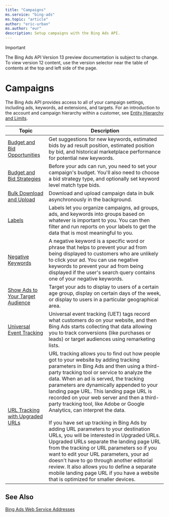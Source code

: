 ```yaml
---
title: "Campaigns"
ms.service: "bing-ads"
ms.topic: "article"
author: "eric-urban"
ms.author: "eur"
description: Setup campaigns with the Bing Ads API.
---
```

> [!IMPORTANT]
> The Bing Ads API Version 13 preview documentation is subject to change. To view version 12 content, use the version selector near the table of contents at the top and left side of the page.

# Campaigns
The Bing Ads API provides access to all of your campaign settings, including ads, keywords, ad extensions, and targets. For an introduction to the account and campaign hierarchy within a customer, see [Entity Hierarchy and Limits](entity-hierarchy-limits.md).

|Topic|Description|
|---------|---------------|
|[Budget and Bid Opportunities](budget-bid-opportunities.md)|Get suggestions for new keywords, estimated bids by ad result position, estimated position by bid, and historical marketplace performance for potential new keywords.|
|[Budget and Bid Strategies](budget-bid-strategies.md)|Before your ads can run, you need to set your campaign's budget. You'll also need to choose a bid strategy type, and optionally set keyword level match type bids. |
|[Bulk Download and Upload](bulk-download-upload.md)|Download and upload campaign data in bulk asynchronously in the background.|
|[Labels](labels.md)|Labels let you organize campaigns, ad groups, ads, and keywords into groups based on whatever is important to you. You can then filter and run reports on your labels to get the data that is most meaningful to you.|
|[Negative Keywords](negative-keywords.md)|A negative keyword is a specific word or phrase that helps to prevent your ad from being displayed to customers who are unlikely to click your ad. You can use negative keywords to prevent your ad from being displayed if the user's search query contains one of your negative keywords.|
|[Show Ads to Your Target Audience](show-ads-target-audience.md)|Target your ads to display to users of a certain age group, display on certain days of the week, or display to users in a particular geographical area.|
|[Universal Event Tracking](universal-event-tracking.md)|Universal event tracking (UET) tags record what customers do on your website, and then Bing Ads starts collecting that data allowing you to track conversions (like purchases or leads) or target audiences using remarketing lists.|
|[URL Tracking with Upgraded URLs](url-tracking-upgraded-urls.md)|URL tracking allows you to find out how people got to your website by adding tracking parameters in Bing Ads and then using a third-party tracking tool or service to analyze the data. When an ad is served, the tracking parameters are dynamically appended to your landing page URL. This landing page URL is recorded on your web server and then a third-party tracking tool, like Adobe or Google Analytics, can interpret the data.<br/><br/>If you have set up tracking in Bing Ads by adding URL parameters to your destination URLs, you will be interested in Upgraded URLs. Upgraded URLs separate the landing page URL from the tracking or URL parameters so if you want to edit your URL parameters, your ad doesn't have to go through another editorial review. It also allows you to define a separate mobile landing page URL if you have a website that is optimized for smaller devices.|

## See Also
[Bing Ads Web Service Addresses](web-service-addresses.md)

